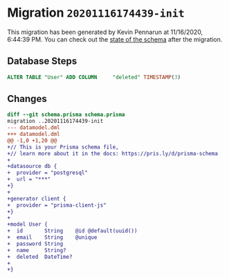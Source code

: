 # Migration `20201116174439-init`

This migration has been generated by Kevin Pennarun at 11/16/2020, 6:44:39 PM.
You can check out the [state of the schema](./schema.prisma) after the migration.

## Database Steps

```sql
ALTER TABLE "User" ADD COLUMN     "deleted" TIMESTAMP(3)
```

## Changes

```diff
diff --git schema.prisma schema.prisma
migration ..20201116174439-init
--- datamodel.dml
+++ datamodel.dml
@@ -1,0 +1,20 @@
+// This is your Prisma schema file,
+// learn more about it in the docs: https://pris.ly/d/prisma-schema
+
+datasource db {
+  provider = "postgresql"
+  url = "***"
+}
+
+generator client {
+  provider = "prisma-client-js"
+}
+
+model User {
+  id       String    @id @default(uuid())
+  email    String    @unique
+  password String
+  name     String?
+  deleted  DateTime?
+
+}
```


